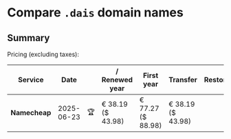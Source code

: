 # Compare `.dais` domain names

## Summary

Pricing (excluding taxes):

| Service | Date |  | / Renewed year | First year | Transfer | Restoration |
|--|--|--|--|--|--|--|
| **Namecheap** | 2025-06-23 | 🏆 | € 38.19<br>($ 43.98) | € 77.27<br>($ 88.98) | € 38.19<br>($ 43.98) |  |
